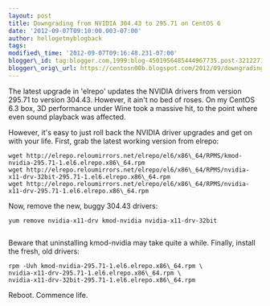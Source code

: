 ```yaml
---
layout: post
title: Downgrading from NVIDIA 304.43 to 295.71 on CentOS 6
date: '2012-09-07T09:10:00.003-07:00'
author: hellogetmyblogback
tags:
modified\_time: '2012-09-07T09:16:48.231-07:00'
blogger\_id: tag:blogger.com,1999:blog-4501956485444967735.post-3212271811982752851
blogger\_orig\_url: https://centosn00b.blogspot.com/2012/09/downgrading-from-nvidia-30443-to-29571.html
---
```


The latest upgrade in 'elrepo' updates the NVIDIA drivers from version 295.71 to version 304.43. However, it ain't no bed of roses. On my CentOS 6.3 box, 3D performance under Wine took a massive hit, to the point where even sound playback was affected.



However, it's easy to just roll back the NVIDIA driver upgrades and get on with your life. First, grab the latest working version from elrepo:




```
wget http://elrepo.reloumirrors.net/elrepo/el6/x86\_64/RPMS/kmod-nvidia-295.71-1.el6.elrepo.x86\_64.rpm
wget http://elrepo.reloumirrors.net/elrepo/el6/x86\_64/RPMS/nvidia-x11-drv-32bit-295.71-1.el6.elrepo.x86\_64.rpm
wget http://elrepo.reloumirrors.net/elrepo/el6/x86\_64/RPMS/nvidia-x11-drv-295.71-1.el6.elrepo.x86\_64.rpm

```



Now, remove the new, buggy 304.43 drivers:




```
yum remove nvidia-x11-drv kmod-nvidia nvidia-x11-drv-32bit
```


```

```

Beware that uninstalling kmod-nvidia may take quite a while. Finally, install the fresh, old drivers:




```
rpm -Uvh kmod-nvidia-295.71-1.el6.elrepo.x86\_64.rpm \
nvidia-x11-drv-295.71-1.el6.elrepo.x86\_64.rpm \
nvidia-x11-drv-32bit-295.71-1.el6.elrepo.x86\_64.rpm
```



Reboot. Commence life.


